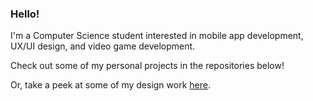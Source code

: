 ### Hello!

I'm a Computer Science student interested in mobile app development, UX/UI design, and video game development.

Check out some of my personal projects in the repositories below! 

Or, take a peek at some of my design work [here](https://pchang1693.github.io/).
